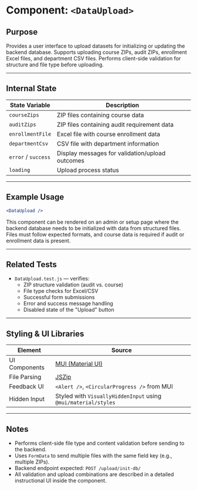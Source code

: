 # Component: `<DataUpload>`

## Purpose

Provides a user interface to upload datasets for initializing or updating the backend database. Supports uploading course ZIPs, audit ZIPs, enrollment Excel files, and department CSV files. Performs client-side validation for structure and file type before uploading.

---

## Internal State

| State Variable      | Description |
|---------------------|-------------|
| `courseZips`        | ZIP files containing course data |
| `auditZips`         | ZIP files containing audit requirement data |
| `enrollmentFile`    | Excel file with course enrollment data |
| `departmentCsv`     | CSV file with department information |
| `error` / `success` | Display messages for validation/upload outcomes |
| `loading`           | Upload process status |

---

## Example Usage

```jsx
<DataUpload />
```

This component can be rendered on an admin or setup page where the backend database needs to be initialized with data from structured files. Files must follow expected formats, and course data is required if audit or enrollment data is present.

---

## Related Tests

- `DataUpload.test.js` — verifies:
  - ZIP structure validation (audit vs. course)
  - File type checks for Excel/CSV
  - Successful form submissions
  - Error and success message handling
  - Disabled state of the "Upload" button

---

## Styling & UI Libraries

| Element       | Source |
|---------------|--------|
| UI Components | [MUI (Material UI)](https://mui.com) |
| File Parsing  | [JSZip](https://stuk.github.io/jszip/) |
| Feedback UI   | `<Alert />`, `<CircularProgress />` from MUI |
| Hidden Input  | Styled with `VisuallyHiddenInput` using `@mui/material/styles` |

---

## Notes

- Performs client-side file type and content validation before sending to the backend.
- Uses `FormData` to send multiple files with the same field key (e.g., multiple ZIPs).
- Backend endpoint expected: `POST /upload/init-db/`
- All validation and upload combinations are described in a detailed instructional UI inside the component.

